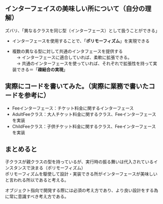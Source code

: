 ## インターフェイスの美味しい所について（自分の理解）
ズバリ、「異なるクラスを同じ型（インターフェース）として扱うことができる」
- インターフェースを使用することで、「**ポリモーフィズム**」を実現できる

- 複数の異なる型に対して共通のインタフェースを提供する  
　→ インターフェースに適合していれば、柔軟に拡張できる。  
　→ 共通のインターフェースを使っていれば、それぞれで拡張性を持って実装できる＝「**疎結合の実現**」

## 実際にコードを書いてみた。（実際に業務で書いたコードを参考に）

- Feeインターフェース：チケット料金に関するインターフェース  
- AdultFeeクラス：大人チケット料金に関するクラス、Feeインターフェースを実装  
- ChildFeeクラス：子供チケット料金に関するクラス、Feeインターフェースを実装  

## まとめると
子クラスが親クラスの型を持っているが、実行時の振る舞いは代入されているインスタンスで決まる（ポリモーフィズム）  
ポリモーフィズムを駆使して設計・実装できる所がインターフェースが美味しいと言われる所以であると考える。  

オブジェクト指向で開発する際には必須の考え方であり、より良い設計をする為に常に意識すべき考え方である。
